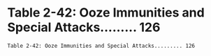 # Table 2-42: Ooze Immunities and Special Attacks......... 126

```
Table 2-42: Ooze Immunities and Special Attacks......... 126
```
